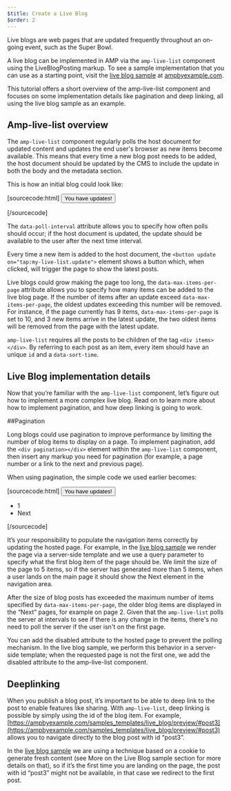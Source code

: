 ```yaml
---
$title: Create a Live Blog
$order: 2
---
```


Live blogs are web pages that are updated frequently throughout an on-going event, such as the Super Bowl. 

A live blog can be implemented in AMP via the `amp-live-list` component using the LiveBlogPosting markup. To see a sample implementation that you can use as a starting point, visit the [live blog sample](https://www.ampbyexample.com/samples_templates/live_blog/) at [ampbyexample.com](https://www.ampbyexample.com).

This tutorial offers a short overview of the amp-live-list component and focuses on some implementation details like pagination and deep linking, all using the live blog sample as an example.

## Amp-live-list overview

The `amp-live-list` component regularly polls the host document for updated content and updates the end user's browser as new items become available. This means that every time a new blog post needs to be added, the host document should be updated by the CMS to include the update in both the body and the metadata section.

This is how an initial blog could look like:

[sourcecode:html]
<amp-live-list id="my-live-list" data-poll-interval="15000" data-max-items-per-page="5">
  <button update on="tap:my-live-list.update">You have updates!</button>
  <div items></div>
</amp-live-list>
[/sourcecode]

The `data-poll-interval` attribute allows you to specify how often polls should occur; if the host document is updated, the update should be available to the user after the next time interval.

Every time a new item is added to the host document, the `<button update on="tap:my-live-list.update">` element shows a button which, when clicked, will trigger the page to show the latest posts.

Live blogs could grow making the page too long, the `data-max-items-per-page` attribute allows you to specify how many items can be added to the live blog page. If the number of items after an update exceed `data-max-items-per-page`, the oldest updates exceeding this number will be removed. For instance, if the page currently has 9 items, `data-max-items-per-page` is set to 10, and 3 new items arrive in the latest update, the two oldest items will be removed from the page with the latest update. 

`amp-live-list` requires all the posts to be children of the tag `<div items></div>`. By referring to each post as an item, every item should have an unique `id` and a `data-sort-time`.

## Live Blog implementation details

Now that you’re familiar with the `amp-live-list` component, let’s figure out how to implement a more complex live blog. Read on to learn more about how to implement pagination, and how deep linking is going to work.

##Pagination

Long blogs could use pagination to improve performance by limiting the number of blog items to display on a page. To implement pagination, add the `<div pagination></div>` element within the `amp-live-list` component, then insert any markup you need for pagination (for example, a page number or a link to the next and previous page).

When using pagination, the simple code we used earlier becomes:

[sourcecode:html]
<amp-live-list id="my-live-list" data-poll-interval="15000" data-max-items-per-page="5">
  <button update on="tap:my-live-list.update">You have updates!</button>
  <div items></div>
  <div pagination>
  	<nav>
          <ul>    
            <li>1</li>
      <li>Next</li>           
          </ul>
        </nav>
   </div>
</amp-live-list>
[/sourcecode]

It’s your responsibility to populate the navigation items correctly by updating the hosted page. For example, in the [live blog sample](https://www.ampbyexample.com/samples_templates/live_blog/) we render the page via a server-side template and we use a query parameter to specify what the first blog item of the page should be. We limit the size of the page to 5 items, so if the server has generated more than 5 items, when a user lands on the main page it should show the Next element in the navigation area. 

<amp-img src="/static/img/liveblog-pagination.jpg" alt="Live blog pagination" height="526" width="300"></amp-img>

After the size of blog posts has exceeded the maximum number of items specified by `data-max-items-per-page`, the older blog items are displayed in the “Next” pages, for example on page 2. Given that the `amp-live-list` polls the server at intervals to see if there is any change in the items, there's no need to poll the server if the user isn't on the first page. 

You can add the disabled attribute to  the hosted page to prevent the polling mechanism. In the live blog sample, we perform this behavior in  a server-side template; when the requested page is not the first one, we add the disabled attribute to the amp-live-list component.

## Deeplinking

When you publish a blog post, it’s important to be able to deep link to the post to enable features like sharing. With `amp-live-list`, deep linking is possible by simply using the id of the blog item. For example, [https://ampbyexample.com/samples_templates/live_blog/preview/#post3](https://ampbyexample.com/samples_templates/live_blog/preview/#post3) allows you to navigate directly to the blog post with id “post3”.

In the [live blog sample](https://www.ampbyexample.com/samples_templates/live_blog/) we are using a technique based on a cookie to generate fresh content (see More on the Live Blog sample section for more details on that), so if it’s the first time you are landing on the page, the post with id “post3” might not be available, in that case we redirect to the first post.